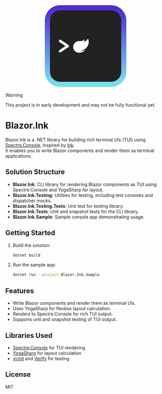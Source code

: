 <div align="center">
<img src="./src/Blazor.Ink/icon.png"/>
</div>

> [!WARNING]
> This project is in early development and may not be fully functional yet.

# Blazor.Ink

Blazor.Ink is a .NET library for building rich terminal UIs (TUI) using [Spectre.Console](https://spectreconsole.net/), inspired by [Ink](https://github.com/vadimdemedes/ink).  
It enables you to write Blazor components and render them as terminal applications.

## Solution Structure

- **Blazor.Ink**: CLI library for rendering Blazor components as TUI using Spectre.Console and YogaSharp for layout.
- **Blazor.Ink.Testing**: Utilities for testing, including test consoles and dispatcher mocks.
- **Blazor.Ink.Testing.Tests**: Unit test for testing library.
- **Blazor.Ink.Tests**: Unit and snapshot tests for the CLI library.
- **Blazor.Ink.Sample**: Sample console app demonstrating usage.

## Getting Started

1. Build the solution:
   ```bash
   dotnet build
   ```
2. Run the sample app:
   ```bash
   dotnet run --project Blazor.Ink.Sample
   ```

## Features

- Write Blazor components and render them as terminal UIs.
- Uses YogaSharp for flexbox layout calculation.
- Renders to Spectre.Console for rich TUI output.
- Supports unit and snapshot testing of TUI output.

## Libraries Used

- [Spectre.Console](https://spectreconsole.net/) for TUI rendering
- [YogaSharp](https://github.com/LayoutFarm/YogaSharp) for layout calculation
- [xUnit](https://xunit.net/) and [Verify](https://github.com/VerifyTests/Verify) for testing

## License
MIT
